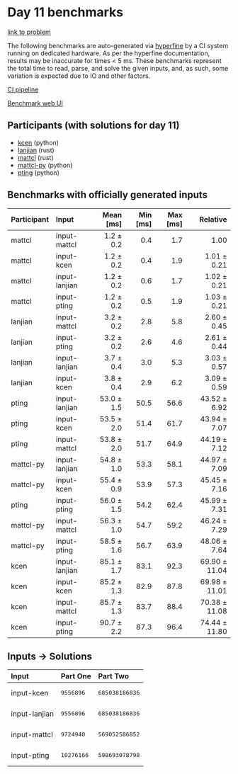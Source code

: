 # Day 11 benchmarks

[link to problem](https://adventofcode.com/2023/day/11)

The following benchmarks are auto-generated via
[hyperfine](https://github.com/sharkdp/hyperfine) by a CI system running on
dedicated hardware. As per the hyperfine documentation, results may be
inaccurate for times < 5 ms. These benchmarks represent the total time to read,
parse, and solve the given inputs, and, as such, some variation is expected due
to IO and other factors.

[CI pipeline](http://ci.papercode.net:8080/teams/main/pipelines/aoc2023)

[Benchmark web UI](https://aoc.ancalagon.black)


## Participants (with solutions for day 11)

- [kcen](https://github.com/kcen/aoc2023) (python)
- [lanjian](https://github.com/lanjian/aoc-2023) (rust)
- [mattcl](https://github.com/mattcl/aoc2023) (rust)
- [mattcl-py](https://github.com/mattcl/aoc2023-py) (python)
- [pting](https://github.com/pting/aoc2023) (python)


## Benchmarks with officially generated inputs

| Participant | Input | Mean [ms] | Min [ms] | Max [ms] | Relative |
|:---|:---|---:|---:|---:|---:|
| mattcl | input-mattcl | 1.2 ± 0.2 | 0.4 | 1.7 | 1.00 |
| mattcl | input-kcen | 1.2 ± 0.2 | 0.4 | 1.9 | 1.01 ± 0.21 |
| mattcl | input-lanjian | 1.2 ± 0.2 | 0.6 | 1.7 | 1.02 ± 0.21 |
| mattcl | input-pting | 1.2 ± 0.2 | 0.5 | 1.9 | 1.03 ± 0.21 |
| lanjian | input-mattcl | 3.2 ± 0.2 | 2.8 | 5.8 | 2.60 ± 0.45 |
| lanjian | input-pting | 3.2 ± 0.2 | 2.6 | 4.6 | 2.61 ± 0.44 |
| lanjian | input-lanjian | 3.7 ± 0.4 | 3.0 | 5.3 | 3.03 ± 0.57 |
| lanjian | input-kcen | 3.8 ± 0.4 | 2.9 | 6.2 | 3.09 ± 0.59 |
| pting | input-lanjian | 53.0 ± 1.5 | 50.5 | 56.6 | 43.52 ± 6.92 |
| pting | input-kcen | 53.5 ± 2.0 | 51.4 | 61.7 | 43.94 ± 7.07 |
| pting | input-mattcl | 53.8 ± 2.0 | 51.7 | 64.9 | 44.19 ± 7.12 |
| mattcl-py | input-lanjian | 54.8 ± 1.0 | 53.3 | 58.1 | 44.97 ± 7.09 |
| mattcl-py | input-kcen | 55.4 ± 0.9 | 53.9 | 57.3 | 45.45 ± 7.16 |
| pting | input-pting | 56.0 ± 1.5 | 54.2 | 62.4 | 45.99 ± 7.31 |
| mattcl-py | input-mattcl | 56.3 ± 1.0 | 54.7 | 59.2 | 46.24 ± 7.29 |
| mattcl-py | input-pting | 58.5 ± 1.6 | 56.7 | 63.9 | 48.06 ± 7.64 |
| kcen | input-lanjian | 85.1 ± 1.7 | 83.1 | 92.3 | 69.90 ± 11.04 |
| kcen | input-kcen | 85.2 ± 1.3 | 82.9 | 87.8 | 69.98 ± 11.01 |
| kcen | input-mattcl | 85.7 ± 1.3 | 83.7 | 88.4 | 70.38 ± 11.08 |
| kcen | input-pting | 90.7 ± 2.2 | 87.3 | 96.4 | 74.44 ± 11.80 |


## Inputs -> Solutions

| Input | Part One | Part Two |
|:---|:---|:---|
|input-kcen|<pre>9556896</pre>|<pre>685038186836</pre>|
|input-lanjian|<pre>9556896</pre>|<pre>685038186836</pre>|
|input-mattcl|<pre>9724940</pre>|<pre>569052586852</pre>|
|input-pting|<pre>10276166</pre>|<pre>598693078798</pre>|
